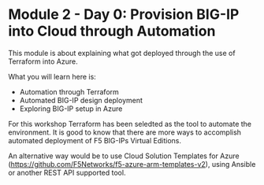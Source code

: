 # Module 2 - Day 0: Provision BIG-IP into Cloud through Automation

This module is about explaining what got deployed through the use of Terraform into Azure.

What you will learn here is:
- Automation through Terraform
- Automated BIG-IP design deployment
- Exploring BIG-IP setup in Azure

For this workshop Terraform has been seledted as the tool to automate the environment. It is good to know that there are more ways to accomplish automated deployment of F5 BIG-IPs Virtual Editions.

An alternative way would be to use Cloud Solution Templates for Azure (https://github.com/F5Networks/f5-azure-arm-templates-v2), using Ansible or another REST API supported tool.